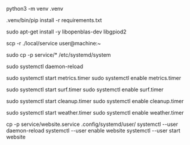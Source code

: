 python3 -m venv .venv

.venv/bin/pip install -r requirements.txt

sudo apt-get install -y libopenblas-dev libgpiod2

scp -r ./local/service user@machine:~

sudo cp -p service/* /etc/systemd/system

sudo systemctl daemon-reload

sudo systemctl start metrics.timer
sudo systemctl enable metrics.timer

sudo systemctl start surf.timer
sudo systemctl enable surf.timer

sudo systemctl start cleanup.timer
sudo systemctl enable cleanup.timer

sudo systemctl start weather.timer
sudo systemctl enable weather.timer

cp -p service/website.service .config/systemd/user/
systemctl --user daemon-reload
systemctl --user enable website
systemctl --user start website

